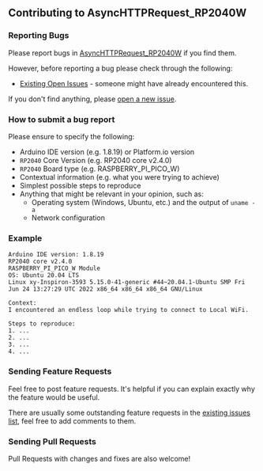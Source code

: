 ## Contributing to AsyncHTTPRequest_RP2040W

### Reporting Bugs

Please report bugs in [AsyncHTTPRequest_RP2040W](https://github.com/khoih-prog/AsyncHTTPRequest_RP2040W/issues/new) if you find them.

However, before reporting a bug please check through the following:

* [Existing Open Issues](https://github.com/khoih-prog/AsyncHTTPRequest_RP2040W/issues) - someone might have already encountered this.

If you don't find anything, please [open a new issue](https://github.com/khoih-prog/AsyncHTTPRequest_RP2040W/issues/new).

### How to submit a bug report

Please ensure to specify the following:

* Arduino IDE version (e.g. 1.8.19) or Platform.io version
* `RP2040` Core Version (e.g. RP2040 core v2.4.0)
* `RP2040` Board type (e.g. RASPBERRY_PI_PICO_W)
* Contextual information (e.g. what you were trying to achieve)
* Simplest possible steps to reproduce
* Anything that might be relevant in your opinion, such as:
  * Operating system (Windows, Ubuntu, etc.) and the output of `uname -a`
  * Network configuration


### Example

```
Arduino IDE version: 1.8.19
RP2040 core v2.4.0
RASPBERRY_PI_PICO_W Module
OS: Ubuntu 20.04 LTS
Linux xy-Inspiron-3593 5.15.0-41-generic #44~20.04.1-Ubuntu SMP Fri Jun 24 13:27:29 UTC 2022 x86_64 x86_64 x86_64 GNU/Linux

Context:
I encountered an endless loop while trying to connect to Local WiFi.

Steps to reproduce:
1. ...
2. ...
3. ...
4. ...
```

### Sending Feature Requests

Feel free to post feature requests. It's helpful if you can explain exactly why the feature would be useful.

There are usually some outstanding feature requests in the [existing issues list](https://github.com/khoih-prog/AsyncHTTPRequest_RP2040W/issues?q=is%3Aopen+is%3Aissue+label%3Aenhancement), feel free to add comments to them.

### Sending Pull Requests

Pull Requests with changes and fixes are also welcome!

